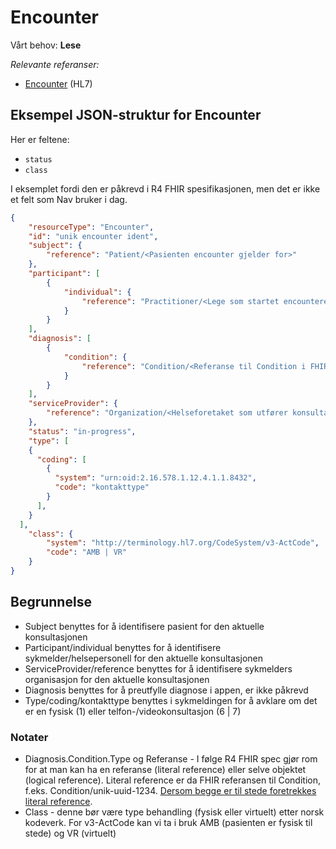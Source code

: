 # Encounter

Vårt behov: **Lese**

_Relevante referanser:_

- [Encounter](https://www.hl7.org/fhir/R4/encounter.html) (HL7)

## Eksempel JSON-struktur for Encounter

Her er feltene:

- `status`
- `class`

I eksemplet fordi den er påkrevd i R4 FHIR spesifikasjonen, men det er ikke et felt som Nav bruker i dag.

```json
{
    "resourceType": "Encounter",
    "id": "unik encounter ident",
    "subject": {
        "reference": "Patient/<Pasienten encounter gjelder for>"
    },
    "participant": [
        {
            "individual": {
                "reference": "Practitioner/<Lege som startet encounteret>"
            }
        }
    ],
    "diagnosis": [
        {
            "condition": {
                "reference": "Condition/<Referanse til Condition i FHIR API>"
            }
        }
    ],
    "serviceProvider": {
        "reference": "Organization/<Helseforetaket som utfører konsultasjonen>"
    },
    "status": "in-progress",
    "type": [
    {
      "coding": [
        {
          "system": "urn:oid:2.16.578.1.12.4.1.1.8432",
          "code": "kontakttype"
        }
      ],
    }
  ],
    "class": {
        "system": "http://terminology.hl7.org/CodeSystem/v3-ActCode",
        "code": "AMB | VR"
    }
}
```

## Begrunnelse
- Subject benyttes for å identifisere pasient for den aktuelle konsultasjonen
- Participant/individual benyttes for å identifisere sykmelder/helsepersonell for den aktuelle konsultasjonen
- ServiceProvider/reference benyttes for å identifisere sykmelders organisasjon for den aktuelle konsultasjonen
- Diagnosis benyttes for å preutfylle diagnose i appen, er ikke påkrevd
- Type/coding/kontakttype benyttes i sykmeldingen for å avklare om det er en fysisk (1) eller telfon-/videokonsultasjon (6 | 7)
### Notater
- Diagnosis.Condition.Type og Referanse - I følge R4 FHIR spec gjør rom for at man kan ha en referanse (literal reference) eller selve objektet (logical reference). Literal reference er da FHIR referansen til Condition, f.eks. Condition/unik-uuid-1234. [Dersom begge er til stede foretrekkes literal reference](https://www.hl7.org/fhir/R4/references.html#logical).
-  Class - denne bør være type behandling (fysisk eller virtuelt) etter norsk kodeverk. For v3-ActCode kan vi ta i bruk AMB (pasienten er fysisk til stede) og VR (virtuelt)
